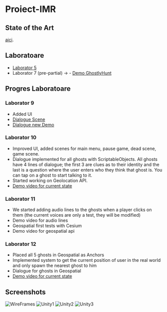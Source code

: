 # Proiect-IMR

## State of the Art
[aici](https://docs.google.com/document/d/1j2LIBJtaXWi5p8AUNfjJqLOgJskBPEmiXw8Nb2GPMwo/edit#heading=h.bcldxwdefncd).

## Laboratoare
- [Laborator 5](https://docs.google.com/document/d/1GXaf1HrekcAuz38qmZMcn3qLcBmMmG8uwxyvITBbP1A/edit#heading=h.2lsxvbhyp4xj)
- Laborator 7 (pre-partial) -> - [Demo GhostlyHunt](https://clipchamp.com/watch/FHEdQ7kvRl8?utm_source=share&utm_medium=social&utm_campaign=watch)




## Progres Laboratoare
### Laborator 9
- Added UI
- [Dialogue Scene](https://drive.google.com/file/d/1Y2nbQNCWH1vOuvutLHx0XmoBsbHYi2mV/view?usp=sharing)
- [Dialogue new Demo](https://drive.google.com/file/d/1wjVPgw9WLqKMkdWcyT_z9Ci_4rFMkG9h/view?usp=sharing)

### Laborator 10
- Improved UI, added scenes for main menu, pause game, dead scene, game scene.
- Dialogue implemented for all ghosts with ScriptableObjects. All ghosts have 4 lines of dialogue; the first 3 are clues as to their identity and the last is a question where the user enters who they think that ghost is. You can tap on a ghost to start talking to it.
- Started working on Geolocation API.
- [Demo video for current state](https://drive.google.com/file/d/1nokihEIQxLApQcL5rq93Z3ml_dbC3tx_/view?usp=sharing)

### Laborator 11
- We started adding audio lines to the ghosts when a player clicks on them (the current voices are only a test, they will be modified)
- Demo video for audio lines
- Geospatial first tests with Cesium
- Demo video for geospatial api

### Laborator 12
- Placed all 5 ghosts in Geospatial as Anchors
- Implemented system to get the current position of user in the real world and only spawn the nearest ghost to him
- Dialogue for ghosts in Geospatial
- [Demo video for current state](https://drive.google.com/file/d/11vnv-hFOF1eqB1Y6tsPgoQCq40hqWDWi/view?usp=sharing)

## Screenshots
![WireFrames](https://github.com/Proiect-IMR/Proiect-IMR/assets/36382081/0e48121d-1824-42eb-904b-abd63a957324)
![Unity1](https://github.com/Proiect-IMR/Proiect-IMR/assets/36382081/8ea0aca9-1f0b-4425-878f-fb2081d88458)
![Unity2](https://github.com/Proiect-IMR/Proiect-IMR/assets/36382081/79895430-a05b-440a-b5df-d74ab14e5200)
![Unity3](https://github.com/Proiect-IMR/Proiect-IMR/assets/36382081/79c495c0-93b6-46cc-ba77-ad52884bea87)
